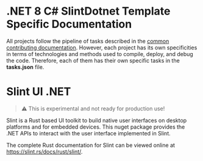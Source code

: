 # .NET 8 C# SlintDotnet Template Specific Documentation

All projects follow the pipeline of tasks described in the [common contributing documentation](https://github.com/toradex/vscode-torizon-templates/blob/bookworm/CONTRIBUTING.md#contributing-templates). However, each project has its own specificities in terms of technologies and methods used to compile, deploy, and debug the code. Therefore, each of them has their own specific tasks in the **tasks.json** file.

# Slint UI .NET

> ⚠️ This is experimental and not ready for production use!

Slint is a Rust based UI toolkit to build native user interfaces on desktop platforms and for embedded devices. This nuget package provides the .NET APIs to interact with the user interface implemented in Slint.

The complete Rust documentation for Slint can be viewed online at https://slint.rs/docs/rust/slint/.
